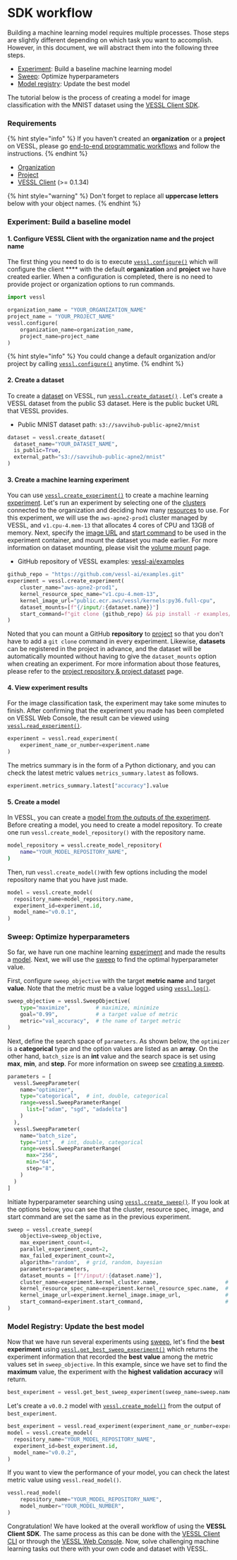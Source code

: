 # SDK workflow

Building a machine learning model requires multiple processes. Those steps are slightly different depending on which task you want to accomplish. However, in this document, we will abstract them into the following three steps.

* [Experiment](../../user-guide/experiment/): Build a baseline machine learning model
* [Sweep](../../user-guide/sweep/): Optimize hyperparameters
* [Model registry](../../user-guide/model-registry/): Update the best model

The tutorial below is the process of creating a model for image classification with the MNIST dataset using the [VESSL Client SDK](../../api-reference/what-is-the-vessl-cli-sdk.md).

### Requirements

{% hint style="info" %}
If you haven't created an **organization** or a **project** on VESSL, please go [end-to-end programmatic workflows](./) and follow the instructions.
{% endhint %}

* [Organization](../../user-guide/organization/)
* [Project](../../user-guide/project/)
* [VESSL Client](../../api-reference/what-is-the-vessl-cli-sdk.md) (>= 0.1.34)

{% hint style="warning" %}
Don't forget to replace all **uppercase letters** below with your object names.
{% endhint %}

### Experiment: Build a baseline model

#### 1. Configure VESSL Client with the organization name and the project name

The first thing you need to do is to execute [`vessl.configure()`](broken-reference) which will configure the client **** with the default **organization** and **project** we have created earlier. When a configuration is completed, there is no need to provide project or organization options to run commands.

```python
import vessl

organization_name = "YOUR_ORGANIZATION_NAME"
project_name = "YOUR_PROJECT_NAME"
vessl.configure(
    organization_name=organization_name, 
    project_name=project_name
)
```

{% hint style="info" %}
You could change a default organization and/or project  by calling [`vessl.configure()`](broken-reference) anytime.
{% endhint %}

#### 2. Create a dataset

To create a [dataset](../../user-guide/dataset/) on VESSL, run [`vessl.create_dataset()`](broken-reference) . Let's create a VESSL dataset from the public S3 dataset. Here is the public bucket URL that VESSL provides.

* Public MNIST dataset path: `s3://savvihub-public-apne2/mnist`

```python
dataset = vessl.create_dataset(
  dataset_name="YOUR_DATASET_NAME", 
  is_public=True,
  external_path="s3://savvihub-public-apne2/mnist"
)
```

#### 3. Create a machine learning experiment&#x20;

You can use [`vessl.create_experiment()`](broken-reference) to create a machine learning [experiment](../../user-guide/experiment/). Let's run an experiment by selecting one of the [clusters](../../user-guide/organization/organization-settings/configure-clusters.md) connected to the organization and deciding how many [resources](../../user-guide/organization/organization-settings/billing-information.md) to use. For this experiment, we will use the `aws-apne2-prod1` cluster managed by VESSL, and `v1.cpu-4.mem-13` that allocates 4 cores of CPU and 13GB of memory. Next, specify the [image URL](https://gallery.ecr.aws/vessl/kernels) and [start command](https://github.com/vessl-ai/examples/tree/main/mnist) to be used in the experiment container, and mount the dataset you made earlier. For more information on dataset mounting, please visit the [volume mount](../../user-guide/commons/volume-mount.md) page.

* GitHub repository of VESSL examples: [vessl-ai/examples](https://github.com/vessl-ai/examples)

```python
github_repo = "https://github.com/vessl-ai/examples.git"
experiment = vessl.create_experiment(
    cluster_name="aws-apne2-prod1",
    kernel_resource_spec_name="v1.cpu-4.mem-13",
    kernel_image_url="public.ecr.aws/vessl/kernels:py36.full-cpu",
    dataset_mounts=[f"{/input/:{dataset.name}}"]
    start_command=f"git clone {github_repo} && pip install -r examples/mnist/keras/requirements.txt && python examples/mnist/keras/main.py --save-model --save-image",
)
```

Noted that you can mount a GitHub **repository** to [project](../../user-guide/project/) so that you don't have to add a `git clone` command in every experiment. Likewise, **datasets** can be registered in the project in advance, and the dataset will be automatically mounted without having to give the `dataset_mounts` option when creating an experiment. For more information about those features, please refer to the [project repository & project dataset](../../user-guide/project/project-repository-and-project-dataset.md) page.

#### 4. View experiment results

For the image classification task, the experiment may take some minutes to finish. After confirming that the experiment you made has been completed on VESSL Web Console, the result can be viewed using [`vessl.read_experiment()`](broken-reference).

```python
experiment = vessl.read_experiment(
    experiment_name_or_number=experiment.name
)
```

The metrics summary is in the form of a Python dictionary, and you can check the latest metric values `metrics_summary.latest` as follows.

```python
experiment.metrics_summary.latest["accuracy"].value
```

#### 5. Create a model

In VESSL, you can create a [model from the outputs of the experiment](../../user-guide/model-registry/creating-a-model.md#creating-a-model-from-experiment). Before creating a model, you need to create a model repository. To create one run `vessl.create_model_repository()` with the repository name.

```bash
model_repository = vessl.create_model_repository(
    name="YOUR_MODEL_REPOSITORY_NAME",
)
```

Then, run `vessl.create_model()`with few options including the model repository name that you have just made.&#x20;

```python
model = vessl.create_model(
  repository_name=model_repository.name, 
  experiment_id=experiment.id,
  model_name="v0.0.1",
)
```

### Sweep: Optimize hyperparameters

So far, we have run one machine learning [experiment](../../user-guide/experiment/) and made the results a [model](../../user-guide/model-registry/). Next, we will use the [sweep](../../user-guide/sweep/) to find the optimal hyperparameter value.

First, configure `sweep_objective` with the target **metric name** and target **value**. Note that the metric must be a value logged using [`vessl.log()`](../../api-reference/python-sdk/vessl.log/).

```python
sweep_objective = vessl.SweepObjective(
    type="maximize",        # maximize, minimize
    goal="0.99",            # a target value of metric
    metric="val_accuracy",  # the name of target metric 
)
```

Next, define the search space of `parameters`. As shown below, the `optimizer` is a **categorical** type and the option values are listed as an **array**. On the other hand, `batch_size` is an **int** value and the search space is set using **max**, **min**, and **step**. For more information on sweep see [creating a sweep](../../user-guide/sweep/creating-a-sweep.md).

```python
parameters = [
  vessl.SweepParameter(
    name="optimizer", 
    type="categorical",  # int, double, categorical
    range=vessl.SweepParameterRange(
      list=["adam", "sgd", "adadelta"]
    )
  ), 
  vessl.SweepParameter(
    name="batch_size",
    type="int",  # int, double, categorical
    range=vessl.SweepParameterRange(
      max="256",
      min="64",
      step="8",
    )
  )
]
```

Initiate hyperparameter searching using [`vessl.create_sweep()`](broken-reference). If you look at the options below, you can see that the cluster, resource spec, image, and start command are set the same as in the previous experiment.

```python
sweep = vessl.create_sweep(
    objective=sweep_objective,
    max_experiment_count=4,
    parallel_experiment_count=2,
    max_failed_experiment_count=2,
    algorithm="random",  # grid, random, bayesian 
    parameters=parameters,
    dataset_mounts = [f"/input/:{dataset.name}"],
    cluster_name=experiment.kernel_cluster.name,                     # same as the experiment  
    kernel_resource_spec_name=experiment.kernel_resource_spec.name,  # same as the experiment
    kernel_image_url=experiment.kernel_image.image_url,              # same as the experiment
    start_command=experiment.start_command,                          # same as the experiment
)
```

### Model Registry: Update the best model

Now that we have run several experiments using [sweep](../../user-guide/sweep/), let's find the **best** **experiment** using [`vessl.get_best_sweep_experiment()`](broken-reference) which returns the experiment information that recorded the **best** **value** among the metric values set in `sweep_objective`. In this example, since we have set to find the **maximum** value, the experiment with the **highest** **validation** **accuracy** will return.

```python
best_experiment = vessl.get_best_sweep_experiment(sweep_name=sweep.name)
```

Let's create a `v0.0.2` model with [`vessl.create_model()`](broken-reference) from the output of `best_experiment`.

```python
best_experiment = vessl.read_experiment(experiment_name_or_number=experiment.name)
model = vessl.create_model(
  repository_name="YOUR_MODEL_REPOSITORY_NAME", 
  experiment_id=best_experiment.id,
  model_name="v0.0.2",
)
```

If you want to view the performance of your model, you can check the latest metric value using `vessl.read_model()`.

```python
vessl.read_model(
    repository_name="YOUR_MODEL_REPOSITORY_NAME",
    model_number="YOUR_MODEL_NUMBER",
)
```

Congratulation! We have looked at the overall workflow of using the **VESSL Client SDK**. The same process as this can be done with the [VESSL Client CLI](cli-workflow.md) or through the [VESSL Web Console](../quickstart.md). Now, solve challenging machine learning tasks out there with your own code and dataset with VESSL.
